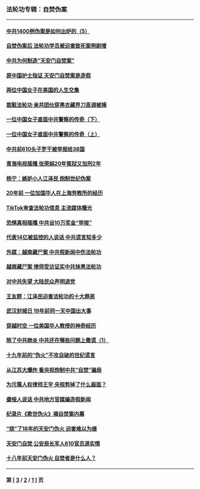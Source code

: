 ### 法轮功专辑：自焚伪案
---
#### [中共1400例伪案是如何出炉的（5）](../../pages/nf5562/n13226831.md?06160430) 
#### [自焚伪案后 法轮功学员被迫害致死案例剧增](../../pages/nf5562/n13190600.md?06160430) 
#### [中共为何制造“天安门自焚案”](../../pages/nf5562/n13183270.md?06160430) 
#### [原中国护士指证 天安门自焚案是造假](../../pages/nf5562/n13172289.md?06160430) 
#### [两位中国女子在美国的人生交集](../../pages/nf5562/n13156138.md?06160430) 
#### [栽赃法轮功 亲共团伙穿黑衣藏界刀高调被捕](../../pages/nf5562/n13073780.md?06160430) 
#### [一位中国女子直面中共警察的传奇（下）](../../pages/nf5562/n12989706.md?06160430) 
#### [一位中国女子直面中共警察的传奇（上）](../../pages/nf5562/n12985072.md?06160430) 
#### [中共前610头子罗干被举报给38国](../../pages/nf5562/n12975419.md?06160430) 
#### [青海电视插播 张荣娟20年冤狱又加刑2年](../../pages/nf5562/n12738166.md?06160430) 
#### [杨宁：嫉妒小人江泽民 炮制世纪伪案](../../pages/nf5562/n12724108.md?06160430) 
#### [20年前 一位加国华人在上海劳教所的经历](../../pages/nf5562/n12707932.md?06160430) 
#### [TikTok审查法轮功信息 主流媒体曝光](../../pages/nf5562/n12362336.md?06160430) 
#### [恐惧真相插播 中共设10万奖金“举报”](../../pages/nf5562/n12306396.md?06160430) 
#### [代表14亿被监控的人说话 中共谎言知多少](../../pages/nf5562/n12297484.md?06160430) 
#### [外媒：越南藏尸案 中共假新闻中伤法轮功](../../pages/nf5562/n12264411.md?06160430) 
#### [越南藏尸案 律师受访证实中共抹黑法轮功](../../pages/nf5562/n12261878.md?06160430) 
#### [对中共失望 大陆民众声明退党](../../pages/nf5562/n12187315.md?06160430) 
#### [王友群：江泽民迫害法轮功的十大罪恶](../../pages/nf5562/n12169074.md?06160430) 
#### [武汉封城日 19年前同一天中国出大事](../../pages/nf5562/n12150901.md?06160430) 
#### [穿越时空  一位美国华人教授的神奇经历](../../pages/nf5562/n12097460.md?06160430) 
#### [除了中共肺炎 中共还在哪些问题上撒谎（1）](../../pages/nf5562/n11955770.md?06160430) 
#### [十九年前的“伪火”不攻自破的世纪谎言](../../pages/nf5562/n11813238.md?06160430) 
#### [从江苏大爆炸 看央视炮制中共“自焚”骗局](../../pages/nf5562/n11140275.md?06160430) 
#### [为污蔑人权律师王宇 央视剪掉了什么画面？](../../pages/nf5562/n11130142.md?06160430) 
#### [聋哑人说话 中共地方官媒编造假新闻](../../pages/nf5562/n11006067.md?06160430) 
#### [纪录片《欺世伪火》揭自焚案内幕](../../pages/nf5562/n11002664.md?06160430) 
#### [“烧”了18年的天安门伪火 迫害难以为继](../../pages/nf5562/n10996660.md?06160430) 
#### [天安门自焚 公安局长军人610官员道实情](../../pages/nf5562/n10997098.md?06160430) 
#### [十八年前天安门伪火 自焚者是什么人？](../../pages/nf5562/n10996556.md?06160430) 

---
#### 第 [ [3](./3.md?06160430) / [2](./2.md?06160430) / [1](./1.md?06160430) ] 页
